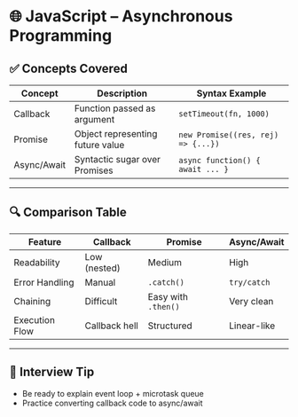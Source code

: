 # 🌐 JavaScript – Asynchronous Programming

## ✅ Concepts Covered

| Concept     | Description                          | Syntax Example |
|-------------|--------------------------------------|----------------|
| Callback    | Function passed as argument          | `setTimeout(fn, 1000)` |
| Promise     | Object representing future value     | `new Promise((res, rej) => {...})` |
| Async/Await | Syntactic sugar over Promises        | `async function() { await ... }` |

---

## 🔍 Comparison Table

| Feature         | Callback        | Promise         | Async/Await     |
|-----------------|------------------|------------------|------------------|
| Readability     | Low (nested)     | Medium           | High             |
| Error Handling  | Manual           | `.catch()`       | `try/catch`      |
| Chaining        | Difficult        | Easy with `.then()` | Very clean       |
| Execution Flow  | Callback hell    | Structured       | Linear-like      |

---

## 🧠 Interview Tip
- Be ready to explain event loop + microtask queue
- Practice converting callback code to async/await
